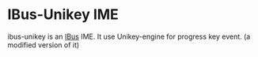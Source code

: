 IBus-Unikey IME
===============

ibus-unikey is an [IBus](https://github.com/ibus/ibus) IME.
It use Unikey-engine for progress key event.
(a modified version of it)
